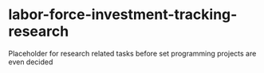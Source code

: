 # labor-force-investment-tracking-research

Placeholder for research related tasks before set programming projects are even decided
